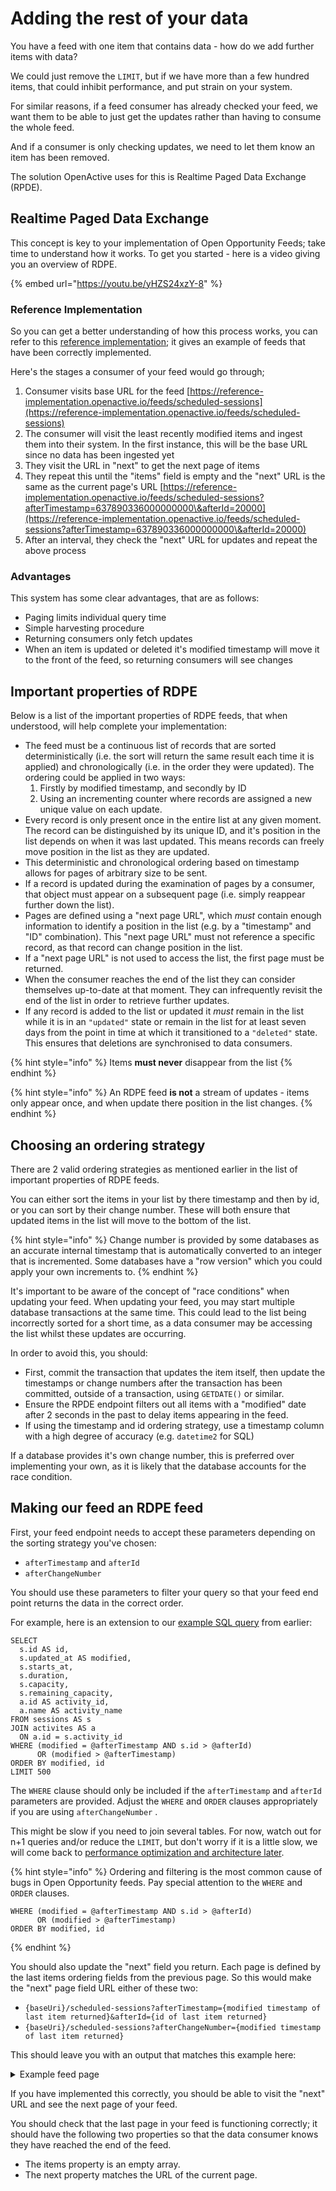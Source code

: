 # Adding the rest of your data

You have a feed with one item that contains data - how do we add further items with data?

We could just remove the `LIMIT`, but if we have more than a few hundred items, that could inhibit performance, and put strain on your system.

For similar reasons, if a feed consumer has already checked your feed, we want them to be able to just get the updates rather than having to consume the whole feed.

And if a consumer is only checking updates, we need to let them know an item has been removed.

The solution OpenActive uses for this is Realtime Paged Data Exchange (RPDE).

## Realtime Paged Data Exchange

This concept is key to your implementation of Open Opportunity Feeds; take time to understand how it works. To get you started - here is a video giving you an overview of RDPE.

{% embed url="https://youtu.be/yHZS24xzY-8" %}

### Reference Implementation&#x20;

So you can get a better understanding of how this process works, you can refer to this [reference implementation](https://reference-implementation.openactive.io/OpenActive); it gives an example of feeds that have been correctly implemented.

Here's the stages a consumer of your feed would go through;&#x20;

1. Consumer visits base URL for the feed [https://reference-implementation.openactive.io/feeds/scheduled-sessions](https://reference-implementation.openactive.io/feeds/scheduled-sessions)
2. The consumer will visit the least recently modified items and ingest them into their system. In the first instance, this will be the base URL since no data has been ingested yet
3. They visit the URL in "next" to get the next page of items
4. They repeat this until the "items" field is empty and the "next" URL is the same as the current page's URL [https://reference-implementation.openactive.io/feeds/scheduled-sessions?afterTimestamp=637890336000000000\&afterId=20000](https://reference-implementation.openactive.io/feeds/scheduled-sessions?afterTimestamp=637890336000000000\&afterId=20000)
5. After an interval, they check the "next" URL for updates and repeat the above process

### Advantages

This system has some clear advantages, that are as follows:

* Paging limits individual query time
* Simple harvesting procedure
* Returning consumers only fetch updates
* When an item is updated or deleted it's modified timestamp will move it to the front of the feed, so returning consumers will see changes

## Important properties of RDPE

Below is a list of the important properties of RDPE feeds, that when understood, will help complete your implementation: &#x20;

* The feed must be a continuous list of records that are sorted deterministically (i.e. the sort will return the same result each time it is applied) and chronologically (i.e. in the order they were updated). The ordering could be applied in two ways:
  1. Firstly by modified timestamp, and secondly by ID&#x20;
  2. Using an incrementing counter where records are assigned a new unique value on each update.
* Every record is only present once in the entire list at any given moment. The record can be distinguished by its unique ID, and it's position in the list depends on when it was last updated. This means records can freely move position in the list as they are updated.
* This deterministic and chronological ordering based on timestamp allows for pages of arbitrary size to be sent.&#x20;
* If a record is updated during the examination of pages by a consumer, that object must appear on a subsequent page (i.e. simply reappear further down the list).
* Pages are defined using a "next page URL", which _must_ contain enough information to identify a position in the list (e.g. by a "timestamp" and "ID" combination). This "next page URL" must not reference a specific record, as that record can change position in the list.
* If a "next page URL" is not used to access the list, the first page must be returned.
* When the consumer reaches the end of the list they can consider themselves up-to-date at that moment. They can infrequently revisit the end of the list in order to retrieve further updates.
* If any record is added to the list or updated it _must_ remain in the list while it is in an `"updated"` state or remain in the list for at least seven days from the point in time at which it transitioned to a `"deleted"` state. This ensures that deletions are synchronised to data consumers.

{% hint style="info" %}
Items **must never** disappear from the list
{% endhint %}

{% hint style="info" %}
An RDPE feed **is not** a stream of updates - items only appear once, and when update there position in the list changes.
{% endhint %}

## Choosing an ordering strategy

There are 2 valid ordering strategies as mentioned earlier in the list of important properties of RDPE feeds.

You can either sort the items in your list by there timestamp and then by id, or you can sort by their change number. These will both ensure that updated items in the list will move to the bottom of the list.&#x20;

{% hint style="info" %}
Change number is provided by some databases as an accurate internal timestamp that is automatically converted to an integer that is incremented. Some databases have a "row version" which you could apply your own increments to.&#x20;
{% endhint %}

It's important to be aware of the concept of "race conditions" when updating your feed. When updating your feed, you may start multiple database transactions at the same time. This could lead to the list being incorrectly sorted for a short time, as a data consumer may be accessing the list whilst these updates are occurring.&#x20;

In order to avoid this, you should:

* First, commit the transaction that updates the item itself, then update the timestamps or change numbers after the transaction has been committed, outside of a transaction, using `GETDATE()` or similar.
* Ensure the RPDE endpoint filters out all items with a "modified" date after 2 seconds in the past to delay items appearing in the feed.
* If using the timestamp and id ordering strategy, use a timestamp column with a high degree of accuracy (e.g. `datetime2` for SQL)

If a database provides it's own change number, this is preferred over implementing your own, as it is likely that the database accounts for the race condition.

## Making our feed an RDPE feed

First, your feed endpoint needs to accept these parameters depending on the sorting strategy you've chosen:

* `afterTimestamp` and `afterId`&#x20;
* `afterChangeNumber`&#x20;

You should use these parameters to filter your query so that your feed end point returns the data in the correct order.

For example, here is an extension to our [example SQL query](adding-data.md#example-query-for-building-items) from earlier:

```
SELECT
  s.id AS id,
  s.updated_at AS modified,
  s.starts_at,
  s.duration,
  s.capacity,
  s.remaining_capacity,
  a.id AS activity_id,
  a.name AS activity_name
FROM sessions AS s
JOIN activites AS a 
  ON a.id = s.activity_id
WHERE (modified = @afterTimestamp AND s.id > @afterId)
      OR (modified > @afterTimestamp)
ORDER BY modified, id
LIMIT 500
```

The `WHERE` clause should only be included if the `afterTimestamp` and `afterId` parameters are provided. Adjust the `WHERE` and `ORDER` clauses appropriately if you are using `afterChangeNumber` .

This might be slow if you need to join several tables. For now, watch out for n+1 queries and/or reduce the `LIMIT`, but don't worry if it is a little slow, we will come back to [performance optimization and architecture later](efficient-database-queries.md).

{% hint style="info" %}
Ordering and filtering is the most common cause of bugs in Open Opportunity feeds. Pay special attention to the `WHERE` and `ORDER` clauses.

```
WHERE (modified = @afterTimestamp AND s.id > @afterId)
      OR (modified > @afterTimestamp)
ORDER BY modified, id
```
{% endhint %}

You should also update the "next" field you return. Each page is defined by the last items ordering fields from the previous page. So this would make the "next" page field URL either of these two:

* `{baseUri}/scheduled-sessions?afterTimestamp={modified timestamp of last item returned}&afterId={id of last item returned}`&#x20;
* &#x20;`{baseUri}/scheduled-sessions?afterChangeNumber={modified timestamp of last item returned}`

This should leave you with an output that matches this example here:

<details>

<summary>Example feed page</summary>

```
{
  "next": "{baseUri}/scheduled-sessions?afterTimestamp=637890336000000000&afterId=500",
  "items": [
    {
      "state": "updated",
      "kind": "ScheduledSession",
      "id": 1,
      "modified": 637890336000000000,
      "data": {
        "@context": "https://openactive.io/",
        "@type": "ScheduledSession",
        "@id": "https://reference-implementation.openactive.io/api/identifiers/scheduled-sessions/1/events/1",
        "startDate": "2022-06-02T13:56:24+00:00",
        "endDate": "2022-06-02T19:48:24+00:00",
        "superEvent": "https://reference-implementation.openactive.io/api/identifiers/session-series/1",
        "duration": "PT5H52M",
        "maximumAttendeeCapacity": 27,
        "remainingAttendeeCapacity": 27
      }
    }, 
    {...}
  ],
  "licence": "https://creativecommons.org/licenses/by/4.0/" 
}
    
```

</details>

If you have implemented this correctly, you should be able to visit the "next" URL and see the next page of your feed.

You should check that the last page in your feed is functioning correctly; it should have the following two properties so that the data consumer knows they have reached the end of the feed.

* The items property is an empty array.
* The next property matches the URL of the current page.
